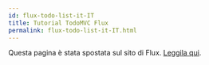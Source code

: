 ```yaml
---
id: flux-todo-list-it-IT
title: Tutorial TodoMVC Flux
permalink: flux-todo-list-it-IT.html
---
```


Questa pagina è stata spostata sul sito di Flux. [Leggila qui](https://facebook.github.io/flux/docs/todo-list.html).
